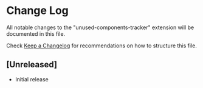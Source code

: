 # Change Log

All notable changes to the "unused-components-tracker" extension will be documented in this file.

Check [Keep a Changelog](http://keepachangelog.com/) for recommendations on how to structure this file.

## [Unreleased]

- Initial release